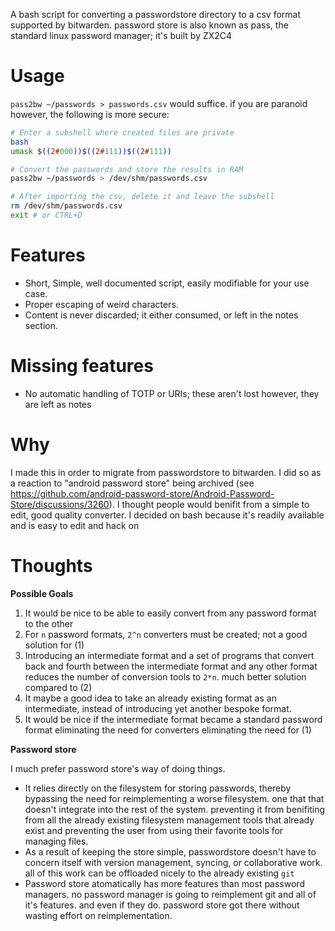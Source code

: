 A bash script for converting a passwordstore directory to a csv format supported by bitwarden. password store is also known as pass, the standard linux password manager; it's built by ZX2C4

# Usage

`pass2bw ~/passwords > passwords.csv` would suffice.
if you are paranoid however, the following is more secure:
```sh
# Enter a subshell where created files are private
bash
umask $((2#000))$((2#111))$((2#111))

# Convert the passwords and store the results in RAM
pass2bw ~/passwords > /dev/shm/passwords.csv

# After importing the csv, delete it and leave the subshell
rm /dev/shm/passwords.csv
exit # or CTRL+D
```
# Features

- Short, Simple, well documented script, easily modifiable for your use case.
- Proper escaping of weird characters.
- Content is never discarded; it either consumed, or left in the notes section.


# Missing features

- No automatic handling of TOTP or URIs; these aren't lost however, they are left as notes

# Why

I made this in order to migrate from passwordstore to bitwarden. I did so as a reaction to "android password store" being archived (see https://github.com/android-password-store/Android-Password-Store/discussions/3260). I thought people would benifit from a simple to edit, good quality converter. I decided on bash because it's readily available and is easy to edit and hack on

# Thoughts

**Possible Goals**
1. It would be nice to be able to easily convert from any password format to the other
2. For `n` password formats, `2^n` converters must be created; not a good solution for (1)
3. Introducing an intermediate format and a set of programs that convert back and fourth between the intermediate format and any other format reduces the number of conversion tools to `2*n`. much better solution compared to (2)
4. It maybe a good idea to take an already existing format as an intermediate, instead of introducing yet another bespoke format.
5. It would be nice if the intermediate format became a standard password format eliminating the need for converters eliminating the need for (1)

**Password store**

I much prefer password store's way of doing things.
- It relies directly on the filesystem for storing passwords, thereby bypassing the need for reimplementing a worse filesystem. one that that doesn't integrate into the rest of the system. preventing it from benifiting from all the already existing filesystem management tools that already exist and preventing the user from using their favorite tools for managing files. 
- As a result of keeping the store simple, passwordstore doesn't have to concern itself with version management, syncing, or collaborative work. all of this work can be offloaded nicely to the already existing `git`
- Password store atomatically has more features than most password managers. no password manager is going to reimplement git and all of it's features. and even if they do. password store got there without wasting effort on reimplementation.
